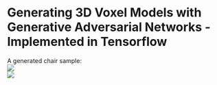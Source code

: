 # Generating 3D Voxel Models with Generative Adversarial Networks - Implemented in Tensorflow

A generated chair sample:
<br>
![](https://github.com/timzhang642/3d_gan_tensorflow/blob/master/generated_chair.png)
<br>
![](https://github.com/timzhang642/3d_gan_tensorflow/blob/master/chair.gif)
